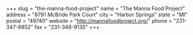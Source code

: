 +++
slug = "the-manna-food-project"
name = "The Manna Food Project"
address = "8791 McBride Park Court"
city = "Harbor Springs"
state = "MI"
postal = "49740"
website = "http://mannafoodproject.org/"
phone = "231-347-8852"
fax = "231-348-9135"
+++
